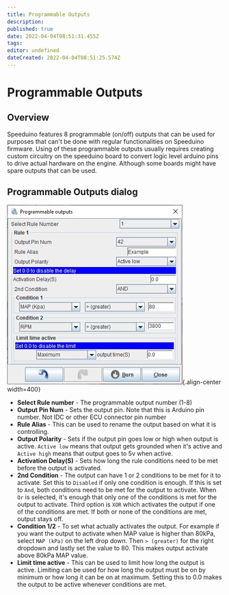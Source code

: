 ```yaml
---
title: Programmable Outputs
description: 
published: true
date: 2022-04-04T08:51:31.455Z
tags: 
editor: undefined
dateCreated: 2022-04-04T08:51:25.574Z
---
```


# Programmable Outputs
## Overview

Speeduino features 8 programmable (on/off) outputs that can be used for purposes that can't be done with regular functionalities on Speeduino firmware. Using of these programmable outputs usually requires creating custom circuitry on the speeduino board to convert logic level arduino pins to drive actual hardware on the engine. Although some boards might have spare outputs that can be used. 

## Programmable Outputs dialog

![programmable_outputs.jpg](/img/tuning/programmable_outputs.jpg){.align-center width=400}

- **Select Rule number** - The programmable output number (1-8)
- **Output Pin Num** - Sets the output pin. Note that this is Arduino pin number. Not IDC or other ECU connector pin number
- **Rule Alias** - This can be used to rename the output based on what it is controlling.
- **Output Polarity** - Sets if the output pin goes low or high when output is active. `Active low` means that output gets grounded when it's active and `Active high` means that output goes to 5v when active.
- **Activation Delay(S)** - Sets how long the rule conditions need to be met before the output is activated.
- **2nd Condition** - The output can have 1 or 2 conditions to be met for it to activate. Set this to `Disabled` if only one condition is enough. If this is set to `And`, both conditions need to be met for the output to activate. When `Or` is selected, it's enough that only one of the conditions is met for the output to activate. Third option is `XOR` which activates the output if one of the conditions are met. If both or none of the conditions are met, output stays off.
- **Condition 1/2** - To set what actually activates the output. For example if you want the output to activate when MAP value is higher than 80kPa, select `MAP (kPa)` on the left drop down. Then `> (greater)` for the right dropdown and lastly set the value to 80. This makes output activate above 80kPa MAP value.
- **Limit time active** - This can be used to limit how long the output is active. Limiting can be used for how long the output must be on by minimum or how long it can be on at maximum. Setting this to 0.0 makes the output to be active whenever conditions are met.
